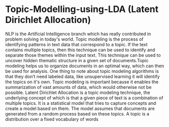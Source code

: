 # Topic-Modelling-using-LDA (Latent Dirichlet Allocation)
NLP is the Artificial Intelligence branch which has really contributed in problem solving in today's world.
Topic modeling is the process of identifying patterns in text data that correspond to a topic.
If the text contains multiple topics, then this technique can be used to identify and separate those themes within the input text. This technique can be used to uncover hidden thematic structure in a given set of documents.Topic modeling helps us to organize documents in an optimal way, which can then be used for analysis.
One thing to note about topic modeling algorithms is that they don’t need labeled data, like unsupervised learning it will identify the topics on it's own.
Topic modeling is important because it enables the summarization of vast amounts of data, which would otherwise not be possible.
Latent Dirichlet Allocation is a topic modeling technique, the underlying concept of which is that a given piece of text is a combination of multiple topics.
It is a statistical model that tries to capture concepts and create a model based on them. The model assumes that documents are generated from a random process based on these topics. A topic is a distribution over a fixed vocabulary of words
